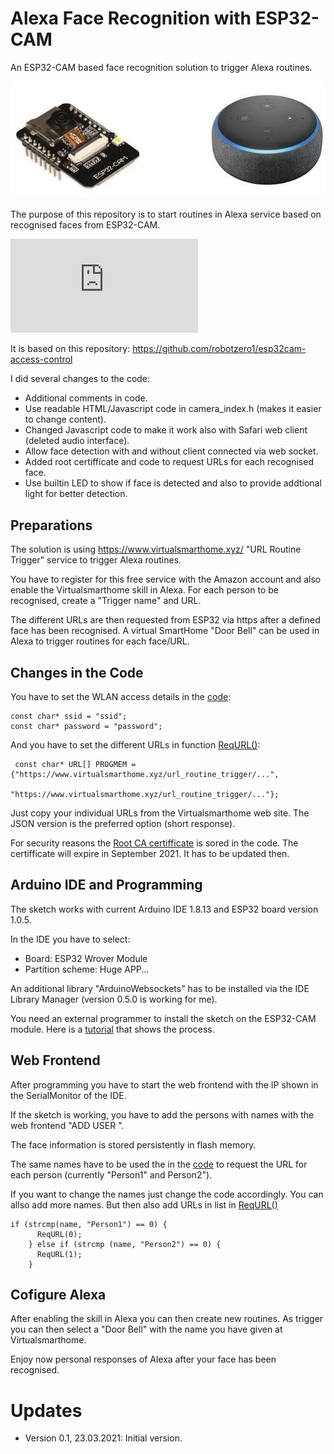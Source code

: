# Alexa Face Recognition with ESP32-CAM
An ESP32-CAM based face recognition solution to trigger Alexa routines.

![ESP32-CAM](https://github.com/AK-Homberger/Alexa-Face-Recognition-with-ESP32CAM/blob/main/ESP32-CAM.png)

The purpose of this repository is to start routines in Alexa service based on recognised faces from ESP32-CAM.

![Web](https://github.com/AK-Homberger/Alexa-Face-Recognition-with-ESP32CAM/blob/main/Alexa%20Face%20Recognition.pgn)

It is based on this repository: https://github.com/robotzero1/esp32cam-access-control

I did several changes to the code:
- Additional comments in code.
- Use readable HTML/Javascript code in camera_index.h (makes it easier to change content).
- Changed Javascript code to make it work also with Safari web client (deleted audio interface).
- Allow face detection with and without client connected via web socket.
- Added root certifficate and code to request URLs for each recognised face.
- Use builtin LED to show if face is detected and also to provide addtional light for better detection.

## Preparations
The solution is using https://www.virtualsmarthome.xyz/ "URL Routine Trigger" service to trigger Alexa routines.

You have to register for this free service with the Amazon account and also enable the Virtualsmarthome skill in Alexa.
For each person to be recognised, create a "Trigger name" and URL.

The different URLs are then requested from ESP32 via https after a defined face has been recognised.
A virtual SmartHome "Door Bell" can be used in Alexa to trigger routines for each face/URL.

## Changes in the Code
You have to set the WLAN access details in the [code](https://github.com/AK-Homberger/Alexa-Face-Recognition-with-ESP32CAM/blob/820072e45e19db61a0750780037e1fea23065cbc/AlexaFaceDetectionESP32Cam/AlexaFaceDetectionESP32Cam.ino#L35):
```
const char* ssid = "ssid";
const char* password = "password";
```

And you have to set the different URLs in function [ReqURL()](https://github.com/AK-Homberger/Alexa-Face-Recognition-with-ESP32CAM/blob/820072e45e19db61a0750780037e1fea23065cbc/AlexaFaceDetectionESP32Cam/AlexaFaceDetectionESP32Cam.ino#L250):
```
 const char* URL[] PROGMEM = {"https://www.virtualsmarthome.xyz/url_routine_trigger/...",
                              "https://www.virtualsmarthome.xyz/url_routine_trigger/..."}; 
```
Just copy your individual URLs from the Virtualsmarthome web site. The JSON version is the preferred option (short response).

For security reasons the [Root CA certifficate](https://github.com/AK-Homberger/Alexa-Face-Recognition-with-ESP32CAM/blob/dbfc8bc4eaf89e81cfe0bc2ecbc2932a62472344/AlexaFaceDetectionESP32Cam/AlexaFaceDetectionESP32Cam.ino#L37) is sored in the code. The certifficate will expire in September 2021. It has to be updated then.

## Arduino IDE and Programming
The sketch works with current Arduino IDE 1.8.13 and ESP32 board version 1.0.5.

In the IDE you have to select:
- Board: ESP32 Wrover Module
- Partition scheme: Huge APP...

An additional library "ArduinoWebsockets" has to be installed via the IDE Library Manager (version 0.5.0 is working for me).

You need an external programmer to install the sketch on the ESP32-CAM module. Here is a [tutorial](https://randomnerdtutorials.com/esp32-cam-video-streaming-face-recognition-arduino-ide/) that shows the process.

## Web Frontend
After programming you have to start the web frontend with the IP shown in the SerialMonitor of the IDE.

If the sketch is working, you have to add the persons with names with the web frontend "ADD USER
".

The face information is stored persistently in flash memory.

The same names have to be used the in the [code](https://github.com/AK-Homberger/Alexa-Face-Recognition-with-ESP32CAM/blob/820072e45e19db61a0750780037e1fea23065cbc/AlexaFaceDetectionESP32Cam/AlexaFaceDetectionESP32Cam.ino#L428) to request the URL for each person (currently "Person1" and Person2").

If you want to change the names just change the code accordingly. You can allso add more names. But then also add URLs in list in [ReqURL()](https://github.com/AK-Homberger/Alexa-Face-Recognition-with-ESP32CAM/blob/820072e45e19db61a0750780037e1fea23065cbc/AlexaFaceDetectionESP32Cam/AlexaFaceDetectionESP32Cam.ino#L250)

```
if (strcmp(name, "Person1") == 0) {
      ReqURL(0);
    } else if (strcmp (name, "Person2") == 0) {
      ReqURL(1);
    }
```

## Cofigure Alexa
After enabling the skill in Alexa you can then create new routines. As trigger you can then select a "Door Bell" with the name you have given at Virtualsmarthome.

Enjoy now personal responses of Alexa after your face has been recognised.

# Updates
- Version 0.1, 23.03.2021: Initial version.
